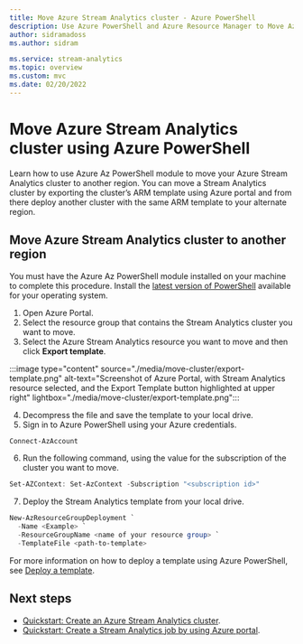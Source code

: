 ```yaml
---
title: Move Azure Stream Analytics cluster - Azure PowerShell
description: Use Azure PowerShell and Azure Resource Manager to Move Azure Stream Analytics cluster to another region. 
author: sidramadoss
ms.author: sidram

ms.service: stream-analytics
ms.topic: overview
ms.custom: mvc
ms.date: 02/20/2022
---
```

# Move Azure Stream Analytics cluster using Azure PowerShell

Learn how to use Azure Az PowerShell module to move your Azure Stream Analytics cluster to another region.
You can move a Stream Analytics cluster by exporting the cluster’s ARM template using Azure portal and from there deploy another cluster with the same ARM template to your alternate region.

## Move Azure Stream Analytics cluster to another region

You must have the Azure Az PowerShell module installed on your machine to complete this procedure. Install the [latest version of PowerShell](/powershell/scripting/install/installing-powershell) available for your operating system.

1. Open Azure Portal. 
2. Select the resource group that contains the Stream Analytics cluster you want to move. 
3. Select the Azure Stream Analytics resource you want to move and then click **Export template**.

:::image type="content" source="./media/move-cluster/export-template.png" alt-text="Screenshot of Azure Portal, with Stream Analytics resource selected, and the Export Template button highlighted at upper right" lightbox="./media/move-cluster/export-template.png":::

4. Decompress the file and save the template to your local drive.
5. Sign in to Azure PowerShell using your Azure credentials.

```powershell
Connect-AzAccount
```
6. Run the following command, using the value for the subscription of the cluster you want to move.

```powershell
Set-AZContext: Set-AzContext -Subscription "<subscription id>"
```
7. Deploy the Stream Analytics template from your local drive.

```powershell
New-AzResourceGroupDeployment `
  -Name <Example> `
  -ResourceGroupName <name of your resource group> `
  -TemplateFile <path-to-template>
```
For more information on how to deploy a template using Azure PowerShell, see [Deploy a template](https://docs.microsoft.com/azure/azure-resource-manager/management/manage-resources-powershell#deploy-a-template).

## Next steps

- [Quickstart: Create an Azure Stream Analytics cluster](create-cluster.md).
- [Quickstart: Create a Stream Analytics job by using Azure portal](stream-analytics-quick-create-portal.md).